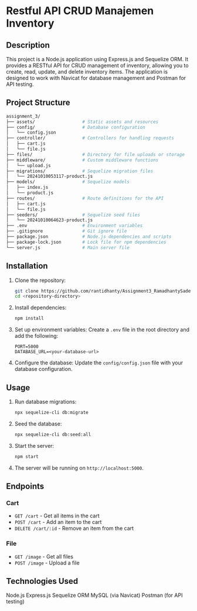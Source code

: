 # Restful API CRUD Manajemen Inventory

## Description
This project is a Node.js application using Express.js and Sequelize ORM. It provides a RESTful API for CRUD management of inventory, allowing you to create, read, update, and delete inventory items. The application is designed to work with Navicat for database management and Postman for API testing.
## Project Structure
```bash
assignment_3/
├── assets/                  # Static assets and resources
├── config/                  # Database configuration
│   └── config.json
├── controller/              # Controllers for handling requests
│   ├── cart.js
│   └── file.js
├── files/                   # Directory for file uploads or storage
├── middleware/              # Custom middleware functions
│   └── upload.js
├── migrations/              # Sequelize migration files
│   └── 20241010053117-product.js
├── models/                  # Sequelize models
│   ├── index.js
│   └── product.js
├── routes/                  # Route definitions for the API
│   ├── cart.js
│   └── file.js
├── seeders/                 # Sequelize seed files
│   └── 20241010064623-product.js
├── .env                     # Environment variables
├── .gitignore               # Git ignore file
├── package.json             # Node.js dependencies and scripts
├── package-lock.json        # Lock file for npm dependencies
└── server.js                # Main server file
```

## Installation

1. Clone the repository:
    ```sh
    git clone https://github.com/rantidhanty/Assignment3_RamadhantySadewi
    cd <repository-directory>
    ```

2. Install dependencies:
    ```sh
    npm install
    ```

3. Set up environment variables:
    Create a `.env` file in the root directory and add the following:
    ```env
    PORT=5000
    DATABASE_URL=<your-database-url>
    ```

4. Configure the database:
    Update the `config/config.json` file with your database configuration.

## Usage

1. Run database migrations:
    ```sh
    npx sequelize-cli db:migrate
    ```

2. Seed the database:
    ```sh
    npx sequelize-cli db:seed:all
    ```

3. Start the server:
    ```sh
    npm start
    ```

4. The server will be running on `http://localhost:5000`.

## Endpoints

### Cart
- `GET /cart` - Get all items in the cart
- `POST /cart` - Add an item to the cart
- `DELETE /cart/:id` - Remove an item from the cart

### File
- `GET /image` - Get all files
- `POST /image` - Upload a file

## Technologies Used
Node.js
Express.js
Sequelize ORM
MySQL (via Navicat)
Postman (for API testing)
